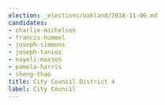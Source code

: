 ```yaml
---
election: _elections/oakland/2018-11-06.md
candidates:
- charlie-michelson
- francis-hummel
- joseph-simmons
- joseph-tanios
- nayeli-maxson
- pamela-harris
- sheng-thao
title: City Council District 4
label: City Council
---
```

